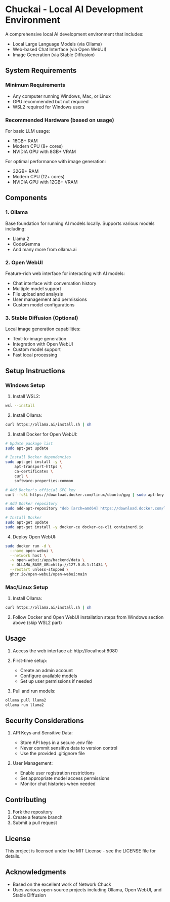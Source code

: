 # Chuckai - Local AI Development Environment

A comprehensive local AI development environment that includes:
- Local Large Language Models (via Ollama)
- Web-based Chat Interface (via Open WebUI)
- Image Generation (via Stable Diffusion)

## System Requirements

### Minimum Requirements
- Any computer running Windows, Mac, or Linux
- GPU recommended but not required
- WSL2 required for Windows users

### Recommended Hardware (based on usage)
For basic LLM usage:
- 16GB+ RAM
- Modern CPU (8+ cores)
- NVIDIA GPU with 8GB+ VRAM

For optimal performance with image generation:
- 32GB+ RAM
- Modern CPU (12+ cores)
- NVIDIA GPU with 12GB+ VRAM

## Components

### 1. Ollama
Base foundation for running AI models locally. Supports various models including:
- Llama 2
- CodeGemma
- And many more from ollama.ai

### 2. Open WebUI
Feature-rich web interface for interacting with AI models:
- Chat interface with conversation history
- Multiple model support
- File upload and analysis
- User management and permissions
- Custom model configurations

### 3. Stable Diffusion (Optional)
Local image generation capabilities:
- Text-to-image generation
- Integration with Open WebUI
- Custom model support
- Fast local processing

## Setup Instructions

### Windows Setup

1. Install WSL2:
```bash
wsl --install
```

2. Install Ollama:
```bash
curl https://ollama.ai/install.sh | sh
```

3. Install Docker for Open WebUI:
```bash
# Update package list
sudo apt-get update

# Install Docker dependencies
sudo apt-get install -y \
    apt-transport-https \
    ca-certificates \
    curl \
    software-properties-common

# Add Docker's official GPG key
curl -fsSL https://download.docker.com/linux/ubuntu/gpg | sudo apt-key add -

# Add Docker repository
sudo add-apt-repository "deb [arch=amd64] https://download.docker.com/linux/ubuntu $(lsb_release -cs) stable"

# Install Docker
sudo apt-get update
sudo apt-get install -y docker-ce docker-ce-cli containerd.io
```

4. Deploy Open WebUI:
```bash
sudo docker run -d \
  --name open-webui \
  --network host \
  -v open-webui:/app/backend/data \
  -e OLLAMA_BASE_URL=http://127.0.0.1:11434 \
  --restart unless-stopped \
  ghcr.io/open-webui/open-webui:main
```

### Mac/Linux Setup

1. Install Ollama:
```bash
curl https://ollama.ai/install.sh | sh
```

2. Follow Docker and Open WebUI installation steps from Windows section above (skip WSL2 part)

## Usage

1. Access the web interface at: http://localhost:8080

2. First-time setup:
   - Create an admin account
   - Configure available models
   - Set up user permissions if needed

3. Pull and run models:
```bash
ollama pull llama2
ollama run llama2
```

## Security Considerations

1. API Keys and Sensitive Data:
   - Store API keys in a secure .env file
   - Never commit sensitive data to version control
   - Use the provided .gitignore file

2. User Management:
   - Enable user registration restrictions
   - Set appropriate model access permissions
   - Monitor chat histories when needed

## Contributing

1. Fork the repository
2. Create a feature branch
3. Submit a pull request

## License

This project is licensed under the MIT License - see the LICENSE file for details.

## Acknowledgments

- Based on the excellent work of Network Chuck
- Uses various open-source projects including Ollama, Open WebUI, and Stable Diffusion
